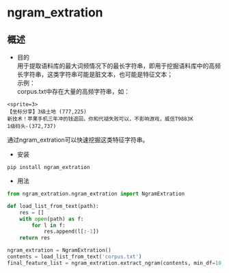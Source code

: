 # ngram_extration
## 概述  
- 目的  
用于提取语料库的最大词频情况下的最长字符串，即用于挖掘语料库中的高频长字符串，这类字符串可能是脏文本，也可能是特征文本；  
示例：  
corpus.txt中存在大量的高频字符串，如：  
```text
<sprite=3>  
【坐标分享】3级土地 (777,225)  
新技术！苹果手机三年冲的钱退回，你和代褪失败可以，不影响游戏，威信T9883K  
1级码头-(372,737) 
``` 
通过ngram_extration可以快速挖掘这类特征字符串。  

- 安装  
```shell script
pip install ngram_extration
```

- 用法  
```python
from ngram_extration.ngram_extration import NgramExtration

def load_list_from_text(path):
    res = []
    with open(path) as f:
        for l in f:
            res.append(l[:-1])
    return res

ngram_extration = NgramExtration()
contents = load_list_from_text('corpus.txt')
final_feature_list = ngram_extration.extract_ngram(contents, min_df=10, ngram_range=(5,30), analyzer='char', lowercase=False)
```
